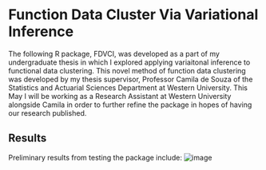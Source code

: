 # Function Data Cluster Via Variational Inference
The following R package, FDVCI, was developed as a part of my undergraduate thesis in which I explored applying variaitonal inference to functional data clustering. This novel method of function data clustering was developed by my thesis supervisor, Professor Camila de Souza of the Statistics and Actuarial Sciences Department at Western University. This May I will be working as a Research Assistant at Western University alongside Camila in order to further refine the package in hopes of having our research published. 

## Results
Preliminary results from testing the package include: 
![image](https://user-images.githubusercontent.com/34798787/77959847-4a4dbb80-72a5-11ea-8e2a-db81b4757bd8.png)

